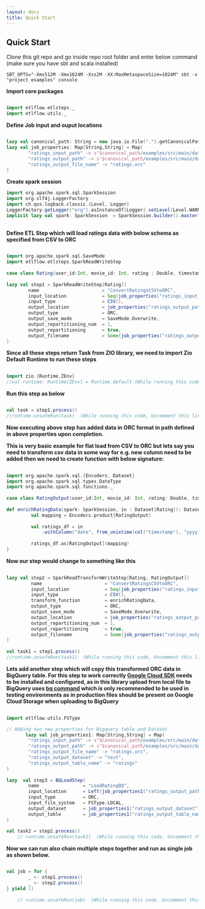```yaml
---
layout: docs
title: Quick Start
---
```


## Quick Start

Clone this git repo and go inside repo root folder and enter below command (make sure you have sbt and scala installed)

    SBT_OPTS="-Xms512M -Xmx1024M -Xss2M -XX:MaxMetaspaceSize=1024M" sbt -v "project examples" console

**Import core packages**

```scala mdoc

import etlflow.etlsteps._
import etlflow.utils._
```
    
**Define Job input and ouput locations**

```scala mdoc

lazy val canonical_path: String = new java.io.File(".").getCanonicalPath
lazy val job_properties: Map[String,String] = Map(
        "ratings_input_path" -> s"$canonical_path/examples/src/main/data/movies/ratings/*",
        "ratings_output_path" -> s"$canonical_path/examples/src/main/data/movies/output/ratings",
        "ratings_output_file_name" -> "ratings.orc"
)
```

**Create spark session**   

```scala mdoc
import org.apache.spark.sql.SparkSession
import org.slf4j.LoggerFactory
import ch.qos.logback.classic.{Level, Logger}
LoggerFactory.getLogger("org").asInstanceOf[Logger].setLevel(Level.WARN)
implicit lazy val spark: SparkSession  = SparkSession.builder().master("local[*]").getOrCreate()       
       
```

**Define ETL Step which will load ratings data with below schema as specified from CSV to ORC**          
          
```scala mdoc
          
import org.apache.spark.sql.SaveMode
import etlflow.etlsteps.SparkReadWriteStep
    
case class Rating(user_id:Int, movie_id: Int, rating : Double, timestamp: Long)
        
lazy val step1 = SparkReadWriteStep[Rating](
        name                       = "ConvertRatingsCSVtoORC",
        input_location             = Seq(job_properties("ratings_input_path")),
        input_type                 = CSV(),
        output_location            = job_properties("ratings_output_path"),
        output_type                = ORC,
        output_save_mode           = SaveMode.Overwrite,
        output_repartitioning_num  = 1,
        output_repartitioning      = true,
        output_filename            = Some(job_properties("ratings_output_file_name"))
)
```
     
**Since all these steps return Task from ZIO library, we need to import Zio Default Runtime to run these steps**

```scala mdoc
    
import zio.{Runtime,ZEnv}
//val runtime: Runtime[ZEnv] = Runtime.default (While running this code, Uncomment this line )
```
          
**Run this step as below**

```scala mdoc

val task = step1.process()
//runtime.unsafeRun(task)  (While running this code, Uncomment this line )
```
       
**Now executing above step has added data in ORC format in path defined in above properties upon completion.** 

**This is very basic example for flat load from CSV to ORC but lets say you need to transform csv data in some way for e.g. new column need to be added then we need to create function with below signature:**
 
```scala mdoc
        
import org.apache.spark.sql.{Encoders, Dataset}
import org.apache.spark.sql.types.DateType
import org.apache.spark.sql.functions._
     
case class RatingOutput(user_id:Int, movie_id: Int, rating: Double, timestamp: Long, date: java.sql.Date)
     
def enrichRatingData(spark: SparkSession, in : Dataset[Rating]): Dataset[RatingOutput] = {
         val mapping = Encoders.product[RatingOutput]
     
         val ratings_df = in
             .withColumn("date", from_unixtime(col("timestamp"), "yyyy-MM-dd").cast(DateType))
         
         ratings_df.as[RatingOutput](mapping)
}
```       
**Now our step would change to something like this**
 
```scala mdoc
    
lazy val step2 = SparkReadTransformWriteStep[Rating, RatingOutput](
         name                       = "ConvertRatingsCSVtoORC",
         input_location             = Seq(job_properties("ratings_input_path")),
         input_type                 = CSV(),
         transform_function         = enrichRatingData,
         output_type                = ORC,
         output_save_mode           = SaveMode.Overwrite,
         output_location            = job_properties("ratings_output_path"),
         output_repartitioning_num  = 1,
         output_repartitioning      = true,
         output_filename            = Some(job_properties("ratings_output_file_name"))
)
     
val task1 = step1.process()
//runtime.unsafeRun(task1)  (While running this code, Uncomment this line )
```       
**Lets add another step which will copy this transformed ORC data in BigQuery table. 
For this step to work correctly [Google Cloud SDK](https://cloud.google.com/sdk/install) needs to be installed and configured, 
as in this library upload from local file to BigQuery uses [bq command](https://cloud.google.com/bigquery/docs/bq-command-line-tool) which is only recommended to be used in testing environments as in production files should be present on Google Cloud Storage when uploading to BigQuery**

```scala mdoc
    
import etlflow.utils.FSType

// Adding two new properties for Bigquery table and Dataset
       lazy val job_properties1: Map[String,String] = Map(
        "ratings_input_path" -> s"$canonical_path/examples/src/main/data/movies/ratings/*",
        "ratings_output_path" -> s"$canonical_path/examples/src/main/data/movies/output/ratings",
        "ratings_output_file_name" -> "ratings.orc",
        "ratings_output_dataset" -> "test",
        "ratings_output_table_name" -> "ratings"
)
    
lazy  val step3 = BQLoadStep(
        name                = "LoadRatingBQ",
        input_location      = Left(job_properties1("ratings_output_path") + "/" + job_properties1("ratings_output_file_name")),
        input_type          = ORC,
        input_file_system   = FSType.LOCAL,
        output_dataset      = job_properties1("ratings_output_dataset"),
        output_table        = job_properties1("ratings_output_table_name")
)
    
val task2 = step2.process()
    // runtime.unsafeRun(task2)  (While running this code, Uncomment this line )
```
**Now we can run also chain multiple steps together and run as single job as shown below.**

```scala mdoc

val job = for {
        _ <- step1.process()
        _ <- step2.process()
} yield ()
    
    // runtime.unsafeRun(job)  (While running this code, Uncomment this line )
```


